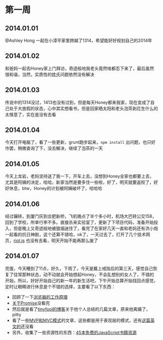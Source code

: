 第一周
======

## 2014.01.01
@Ashley Hong 一起在小漳平家里跨越了1314，希望能好好规划自己的2014年

## 2014.01.02
和爸妈一起去Honey家上门拜访，奇迹般地我老头竟然啥都忍下来了，最后虽然很和谐，当然，实质性的姓氏问题依然没有解决

## 2014.01.03
传说中的1314没过，1413也没有过到，但是每天Honey都来我家，现在变成了自己处于大放假的状态，心中其实想看书，但是回家晒太阳和老头泡茶剥花生什么的太惬意了，实在是没有去看

## 2014.01.04
今天打开电脑了，看了一些更新，grunt跑步起来，`npm install` 出问题，也只好作罢，稍微查询了下，没去解决，继续了泡茶的一天

## 2014.01.05
今天上龙岩，老妈坚持送了我一下，开车上去，没想到Honey全家也都要上去，尤其是阿姨的决定，哈哈，新家当然是要多住一些啦，好了，明天就要返校了，好好休息，btw，Honey的计划被阿姨破坏了，哈哈哈

## 2014.01.06
经过辗转，到厦门灰到合肥新桥，飞机晚点了半个多小时，机场大巴转公交158，回到了学校，所幸行李不多。直接杀来实验室了，更新了下项目代码，准备开始投入，但是晚上又奇迹般地被狼烟迷住了，看完了在家好几天一直和老妈还有洪小炮一起看的抗日神剧，这个还算不错哈，ok了，一天过去了，打开了几个技术网页，[riot.js](https://moot.it/blog/technology/riotjs-the-1kb-mvp-framework.html) 也没有去看，明天开始不能再那么废了

## 2014.01.07
完蛋，今天睡到了11点，好久，下雨了，今天是戴上戒指后的第三天，感觉自己恢复了往常那种状态，动不动就会开始想起Honey，不会乱想别的女人了，不错的开始，所以，好好开始自己的新一年的新生活吧，下午开始总算开始找回点感觉，定时让眼睛进行休息是个不错的选择，主要看了以下东西：

- 回顾了一下[浏览器的工作原理](http://www.html5rocks.com/zh/tutorials/internals/howbrowserswork/)
- [关于Promise](http://www.kuqin.com/shuoit/20131222/337103.html)没看完
- 然后就是看了[tinyfool的博客](http://tiny4.org/blog/)关于他个人总结的几篇文章，原来他离婚了，pitty
- 看了一些[MVP和MVC模式](http://www.cnblogs.com/cuihongyu3503319/archive/2009/01/09/1372820.html)的文章，这些都是用于表现层的模式，还有[这篇英文的](http://blog.vuscode.com/malovicn/archive/2007/12/18/model-view-presenter-mvp-vs-model-view-controller-mvc.aspx)还没看
- 另外，收集了一些资源性的东西：[45本免费的JavaScript书籍资源](http://www.admin10000.com/document/3672.html)
